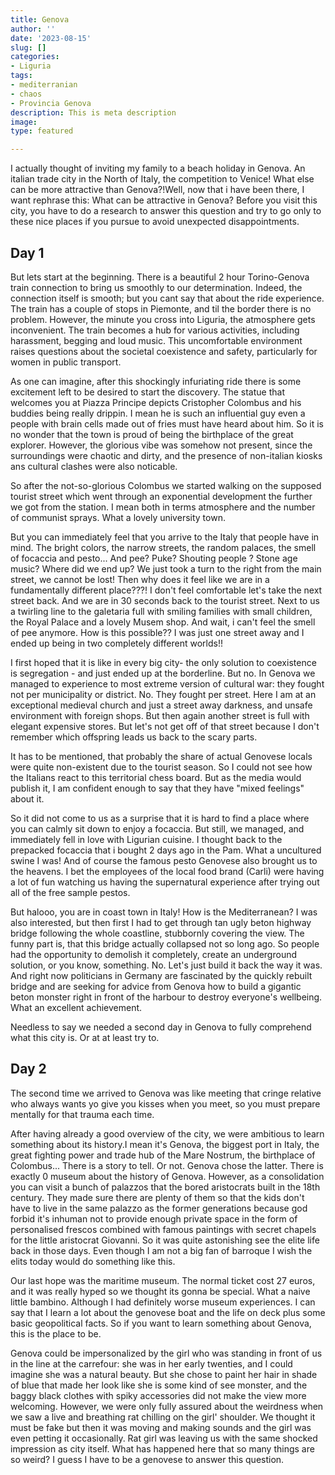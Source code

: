 ```yaml
---
title: Genova
author: ''
date: '2023-08-15'
slug: []
categories: 
- Liguria
tags: 
- mediterranian
- chaos
- Provincia Genova
description: This is meta description
image: 
type: featured

---
```


I actually thought of inviting my family to a beach holiday in Genova. An italian trade city in the North of Italy, the competition to Venice! What else can be more attractive than Genova?!Well, now that i have been there,  I want rephrase this: What can be attractive in Genova? Before you visit this city, you have to do a research to answer this question and try to go only to these nice places if you pursue to avoid unexpected disappointments.

## Day 1

But lets start at the beginning. There is a beautiful 2 hour Torino-Genova train connection to bring us smoothly to our determination. Indeed, the connection itself is smooth; but you cant say that about the ride experience. The train has a couple of stops in Piemonte, and til the border there is no problem. However, the minute you cross into Liguria, the atmosphere gets inconvenient. The train becomes a hub for various activities, including harassment, begging and loud music. This uncomfortable environment raises questions about the societal coexistence and safety, particularly for women in public transport.

As one can imagine, after this shockingly infuriating ride there is some excitement left to be desired to start the discovery. The statue that welcomes you at Piazza Principe depicts Cristopher Colombus and his buddies being really drippin. I mean he is such an influential guy even a people with brain cells made out of fries must have heard about him. So it is no wonder that the town is proud of being the birthplace of the great explorer. However, the glorious vibe was somehow not present, since the surroundings were chaotic and dirty, and the presence of non-italian kiosks ans cultural clashes were also noticable.


So after the not-so-glorious Colombus we started walking on the supposed tourist street which went through an exponential development the further we got from the station. I mean both in terms atmosphere and the number of communist sprays. What a lovely university town.

But you can immediately feel that you arrive to the Italy that people have in mind. The bright colors, the narrow streets, the random palaces, the smell of focaccia and pesto... And pee? Puke? Shouting people ? Stone age music? Where did we end up? We just took a turn to the right from the main street, we cannot be lost! Then why does it feel like we are in a fundamentally different place???! I don't feel comfortable let's take the next street back. And we are in 30 seconds back to the tourist street. Next to us a twirling line to the galetaria full with smiling families with small children, the Royal Palace and a lovely Musem shop.  And wait, i can't feel the smell of pee anymore. How is this possible?? I was just one street away and I ended up being in two completely different worlds!! 

I first hoped that it is like in every big city- the only solution to coexistence is segregation - and just ended up at the borderline. But no. In Genova we managed to experience to most extreme version of cultural war: they fought not per municipality or district. No. They fought per street. Here I am at an exceptional medieval church and just a street away darkness, and unsafe environment with foreign shops. But then again another street is full with elegant expensive stores. But let's not get off of that street because I don't remember which offspring leads us back to the scary parts.

It has to be mentioned, that probably the share of actual Genovese locals were quite non-existent due to the tourist season. So I could not see how the Italians react to this territorial chess board. But as the media would publish it, I am confident enough to say that they have "mixed feelings" about it.

So it did not come to us as a surprise that it is hard to find a place where you can calmly sit down to enjoy a focaccia. But still, we managed, and immediately fell in love with Ligurian cuisine. I thought back to the prepacked focaccia that i bought 2 days ago in the Pam. What a uncultured swine I was! And of course the famous pesto Genovese also brought us to the heavens. I bet the employees of the local food brand (Carli) were having a lot of fun watching us having the supernatural experience after trying out all of the free sample pestos.

But halooo, you are in coast town in Italy! How is the Mediterranean? I was also interested, but then first I had to get through tan ugly beton highway bridge following the whole coastline, stubbornly covering the view. The funny part is, that this bridge actually collapsed not so long ago. So people had the opportunity to demolish it completely, create an underground solution, or you know, something. No. Let's just build it back the way it was. And right now politicians in Germany are fascinated by the quickly rebuilt bridge and are seeking for advice from Genova how to build a gigantic beton monster right in front of the harbour to destroy everyone's wellbeing. What an excellent achievement.


Needless to say we needed a second day in Genova to fully comprehend what this city is. Or at at least try to.

## Day 2

The second time we arrived to Genova was like meeting that cringe relative who always wants yo give you kisses when you meet, so you must prepare mentally for that trauma each time.


After having already a good overview of the city, we were ambitious to learn something about its history.I mean it's Genova, the biggest port in Italy, the great fighting power and trade hub of the Mare Nostrum, the birthplace of Colombus... There is a story to tell. Or not. Genova chose the latter. There is exactly 0 museum about the history of Genova. However, as a consolidation you can visit a bunch of palazzos that the bored aristocrats built in the 18th century. They made sure there are plenty of them so that the kids don't have to live in the same palazzo as the former generations because god forbid it's inhuman not to provide enough private space in the form of personalised frescos combined with famous paintings with secret chapels for the little aristocrat Giovanni. So it was quite astonishing see the elite life back in those days. Even though I am not a big fan of barroque I wish the elits today would do something like this.


Our last hope was the maritime museum. The normal ticket cost 27 euros, and it was really hyped so we thought its gonna be special. What a naive little bambino. Although I had definitely worse museum experiences. I can say that I learn a lot about the genovese boat and the life on deck plus some basic geopolitical facts. So if you want to learn something about Genova, this is the place to be.

Genova could be impersonalized by the girl who was standing in front of us in the line at the carrefour: she was in her early twenties, and I could imagine she was a natural beauty. But she chose to paint her hair in shade of blue that made her look like she is some kind of see monster, and the baggy black clothes with spiky accessories did not make the view more welcoming. However, we were only fully assured about the weirdness when we saw a live and breathing rat chilling on the girl' shoulder. We thought it must be fake but then it was moving and making sounds and the girl was even petting it occasionally. Rat girl was leaving us with the same shocked impression as city itself. What has happened here that so many things are so weird? I guess I have to be a genovese to answer this question.

